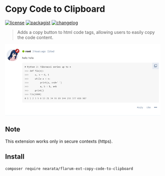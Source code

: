 # Copy Code to Clipboard

[![license](https://img.shields.io/github/license/nearata/flarum-ext-copy-code-to-clipboard?style=flat)](https://github.com/Nearata/flarum-ext-copy-code-to-clipboard/blob/main/UNLICENSE)
[![packagist](https://img.shields.io/packagist/v/nearata/flarum-ext-copy-code-to-clipboard?style=flat)](https://packagist.org/packages/nearata/flarum-ext-copy-code-to-clipboard)
[![changelog](https://img.shields.io/github/release-date/nearata/flarum-ext-copy-code-to-clipboard?label=last%20release%20date)](https://github.com/Nearata/flarum-ext-copy-code-to-clipboard/blob/main/CHANGELOG.md)

> Adds a copy button to html code tags, allowing users to easily copy the code content.

![](screenshot.png)

## Note

This extension works only in secure contexts (https).

## Install

```sh
composer require nearata/flarum-ext-copy-code-to-clipboard
```
